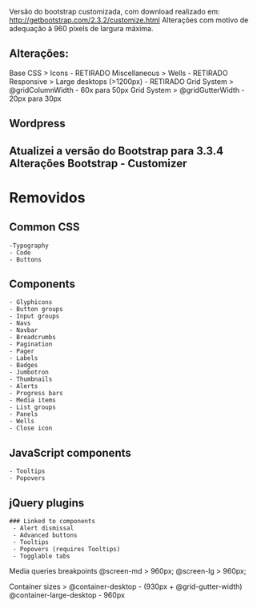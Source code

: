Versão do bootstrap customizada, com download realizado em: http://getbootstrap.com/2.3.2/customize.html
Alterações com motivo de adequação à 960 pixels de largura máxima.

Alterações:
---------------------------------------------------
Base CSS > Icons - RETIRADO
Miscellaneous > Wells - RETIRADO
Responsive > Large desktops (>1200px) - RETIRADO
Grid System > @gridColumnWidth - 60x para 50px
Grid System > @gridGutterWidth - 20px para 30px


Wordpress
---------------------------------------------------
Atualizei a versão do Bootstrap para 3.3.4
Alterações Bootstrap - Customizer
---------------------------------------------------
# Removidos
 ## Common CSS
	-Typography
	- Code
	- Buttons

 ## Components
	- Glyphicons
	- Button groups
	- Input groups
	- Navs
	- Navbar
	- Breadcrumbs
	- Pagination
	- Pager
	- Labels
	- Badges
	- Jumbotron
	- Thumbnails
	- Alerts
	- Progress bars
	- Media items
	- List groups
	- Panels
	- Wells
	- Close icon
	
 ## JavaScript components
	- Tooltips
	- Popovers

 ## jQuery plugins
	### Linked to components
	 - Alert dismissal
	 - Advanced buttons
	 - Tooltips
	 - Popovers (requires Tooltips)
	 - Togglable tabs
	
Media queries breakpoints
@screen-md > 960px;
@screen-lg > 960px;

Container sizes > 
@container-desktop - (930px + @grid-gutter-width)
@container-large-desktop - 960px

